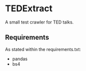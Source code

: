 # TEDExtract

A small test crawler for TED talks. 

## Requirements

As stated within the requirements.txt:

 - pandas
 - bs4
